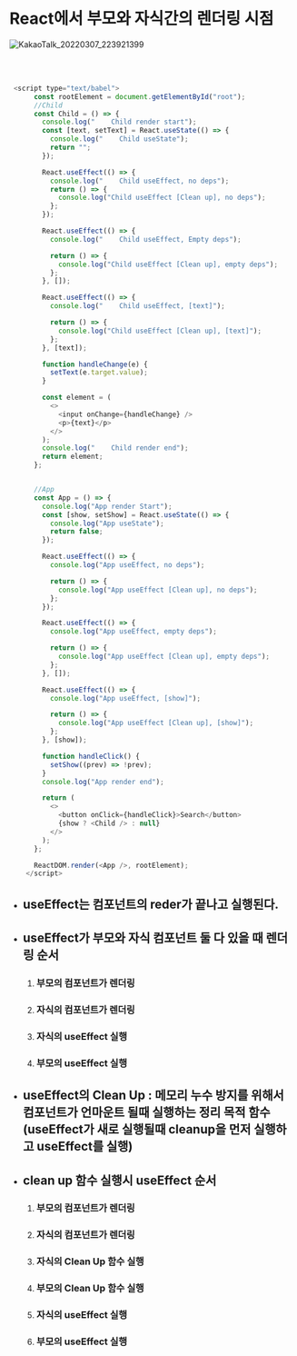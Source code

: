 # React에서 부모와 자식간의 렌더링 시점



![KakaoTalk_20220307_223921399](https://user-images.githubusercontent.com/68778883/157045174-c2e1c06f-bda3-4b6f-a626-7827642216fa.jpg)

<br/>
<br/>

```javascript
 <script type="text/babel">
      const rootElement = document.getElementById("root");
      //Child
      const Child = () => {
        console.log("    Child render start");
        const [text, setText] = React.useState(() => {
          console.log("    Child useState");
          return "";
        });

        React.useEffect(() => {
          console.log("    Child useEffect, no deps");
          return () => {
            console.log("Child useEffect [Clean up], no deps");
          };
        });

        React.useEffect(() => {
          console.log("    Child useEffect, Empty deps");

          return () => {
            console.log("Child useEffect [Clean up], empty deps");
          };
        }, []);

        React.useEffect(() => {
          console.log("    Child useEffect, [text]");

          return () => {
            console.log("Child useEffect [Clean up], [text]");
          };
        }, [text]);

        function handleChange(e) {
          setText(e.target.value);
        }

        const element = (
          <>
            <input onChange={handleChange} />
            <p>{text}</p>
          </>
        );
        console.log("    Child render end");
        return element;
      };


      //App
      const App = () => {
        console.log("App render Start");
        const [show, setShow] = React.useState(() => {
          console.log("App useState");
          return false;
        });

        React.useEffect(() => {
          console.log("App useEffect, no deps");

          return () => {
            console.log("App useEffect [Clean up], no deps");
          };
        });

        React.useEffect(() => {
          console.log("App useEffect, empty deps");

          return () => {
            console.log("App useEffect [Clean up], empty deps");
          };
        }, []);

        React.useEffect(() => {
          console.log("App useEffect, [show]");

          return () => {
            console.log("App useEffect [Clean up], [show]");
          };
        }, [show]);

        function handleClick() {
          setShow((prev) => !prev);
        }
        console.log("App render end");

        return (
          <>
            <button onClick={handleClick}>Search</button>
            {show ? <Child /> : null}
          </>
        );
      };

      ReactDOM.render(<App />, rootElement);
    </script>
```

- ## useEffect는 컴포넌트의 reder가 끝나고 실행된다.
- ## useEffect가 부모와 자식 컴포넌트 둘 다 있을 때 렌더링 순서
    1. ### 부모의 컴포넌트가 렌더링
    2. ### 자식의 컴포넌트가 렌더링
    3. ### 자식의 useEffect 실행
    4. ### 부모의 useEffect 실행
- ## useEffect의 Clean Up : 메모리 누수 방지를 위해서 컴포넌트가 언마운트 될때 실행하는 정리 목적 함수(useEffect가 새로 실행될때 cleanup을 먼저 실행하고 useEffect를 실행)
- ## clean up 함수 실행시 useEffect 순서
    1. ### 부모의 컴포넌트가 렌더링
    2. ### 자식의 컴포넌트가 렌더링
    3. ### 자식의 Clean Up 함수 실행
    4. ### 부모의 Clean Up 함수 실행
    5. ### 자식의 useEffect 실행
    6. ### 부모의 useEffect 실행